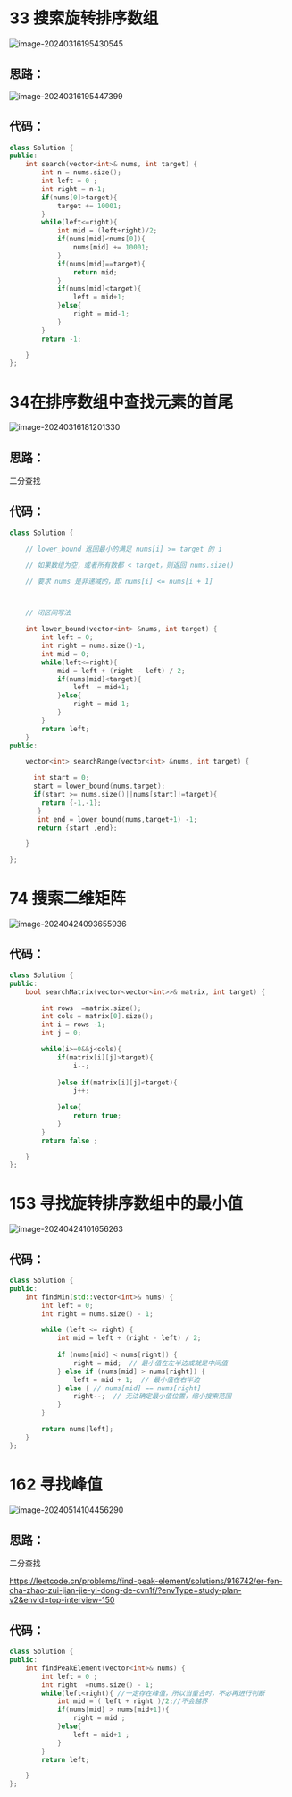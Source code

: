 # 33 搜索旋转排序数组

![image-20240316195430545](https://my-figures.oss-cn-beijing.aliyuncs.com/Figures/image-20240316195430545.png)

## 思路：

![image-20240316195447399](https://my-figures.oss-cn-beijing.aliyuncs.com/Figures/image-20240316195447399.png)

## 代码：

```c++
class Solution {
public:
    int search(vector<int>& nums, int target) {
        int n = nums.size();
        int left = 0 ; 
        int right = n-1;
        if(nums[0]>target){
            target += 10001;
        }
        while(left<=right){
            int mid = (left+right)/2;
            if(nums[mid]<nums[0]){
                nums[mid] += 10001;
            }
            if(nums[mid]==target){
                return mid;
            }
            if(nums[mid]<target){
                left = mid+1;
            }else{
                right = mid-1;
            }
        }
        return -1;

    }
};
```



# 34在排序数组中查找元素的首尾

![image-20240316181201330](https://my-figures.oss-cn-beijing.aliyuncs.com/Figures/image-20240316181201330.png)

## 思路：

二分查找

## 代码：

```c++
class Solution {

    // lower_bound 返回最小的满足 nums[i] >= target 的 i

    // 如果数组为空，或者所有数都 < target，则返回 nums.size()

    // 要求 nums 是非递减的，即 nums[i] <= nums[i + 1]



    // 闭区间写法

    int lower_bound(vector<int> &nums, int target) {
        int left = 0;
        int right = nums.size()-1;
        int mid = 0;
        while(left<=right){
            mid = left + (right - left) / 2;
            if(nums[mid]<target){
                left  = mid+1;
            }else{
                right = mid-1;
            }
        }
        return left;
    }
public:

    vector<int> searchRange(vector<int> &nums, int target) {

      int start = 0;
      start = lower_bound(nums,target);
      if(start >= nums.size()||nums[start]!=target){
        return {-1,-1};
       }
       int end = lower_bound(nums,target+1) -1;
       return {start ,end};

    }

};


```





# 74 搜索二维矩阵

![image-20240424093655936](https://my-figures.oss-cn-beijing.aliyuncs.com/Figures/image-20240424093655936.png)

## 代码：

```c++
class Solution {
public:
    bool searchMatrix(vector<vector<int>>& matrix, int target) {

        int rows  =matrix.size();
        int cols = matrix[0].size();
        int i = rows -1;
        int j = 0;

        while(i>=0&&j<cols){
            if(matrix[i][j]>target){
                i--;
                
            }else if(matrix[i][j]<target){
                j++;
                
            }else{
                return true;
            }
        }
        return false ; 

    }
};
```

# 153 寻找旋转排序数组中的最小值

![image-20240424101656263](https://my-figures.oss-cn-beijing.aliyuncs.com/Figures/image-20240424101656263.png)

## 代码：

```c++
class Solution {
public:
    int findMin(std::vector<int>& nums) {
        int left = 0;
        int right = nums.size() - 1;

        while (left <= right) {
            int mid = left + (right - left) / 2;
            
            if (nums[mid] < nums[right]) {
                right = mid;  // 最小值在左半边或就是中间值
            } else if (nums[mid] > nums[right]) {
                left = mid + 1;  // 最小值在右半边
            } else { // nums[mid] == nums[right]
                right--;  // 无法确定最小值位置，缩小搜索范围
            }
        }

        return nums[left];
    }
};

```



# 162 寻找峰值

![image-20240514104456290](https://my-figures.oss-cn-beijing.aliyuncs.com/Figures/image-20240514104456290.png)

## 思路：

二分查找

https://leetcode.cn/problems/find-peak-element/solutions/916742/er-fen-cha-zhao-zui-jian-jie-yi-dong-de-cvn1f/?envType=study-plan-v2&envId=top-interview-150

## 代码：

```c++
class Solution {
public:
    int findPeakElement(vector<int>& nums) {
        int left = 0 ;
        int right  =nums.size() - 1;
        while(left<right){ //一定存在峰值，所以当重合时，不必再进行判断
            int mid = ( left + right )/2;//不会越界
            if(nums[mid] > nums[mid+1]){
                right = mid ;
            }else{
                left = mid+1 ;
            }
        }
        return left;

    }
};
```



